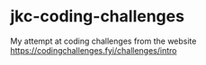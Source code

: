 # jkc-coding-challenges
My attempt at coding challenges from the website https://codingchallenges.fyi/challenges/intro
